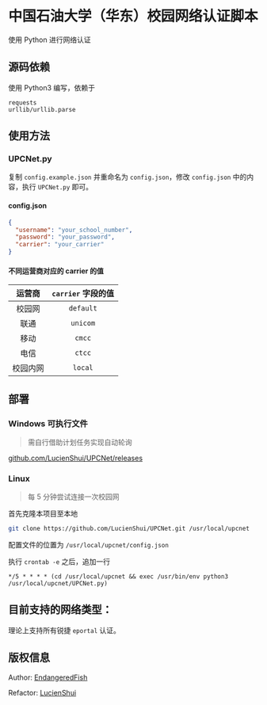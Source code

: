 # 中国石油大学（华东）校园网络认证脚本

使用 Python 进行网络认证

## 源码依赖

使用 Python3 编写，依赖于

```
requests
urllib/urllib.parse
```

## 使用方法

### UPCNet.py

复制 `config.example.json` 并重命名为 `config.json`，修改 `config.json` 中的内容，执行 `UPCNet.py` 即可。 

#### config.json

```json
{
  "username": "your_school_number",
  "password": "your_password",
  "carrier": "your_carrier"
}
```

#### 不同运营商对应的 carrier 的值

| 运营商 | `carrier` 字段的值 |
| :---: | :---: |
| 校园网 | `default` |
| 联通 | `unicom` |
| 移动 | `cmcc` |
| 电信 | `ctcc` |
| 校园内网 | `local` |

## 部署

### Windows 可执行文件

> 需自行借助计划任务实现自动轮询

[github.com/LucienShui/UPCNet/releases](https://github.com/LucienShui/UPCNet/releases)

### Linux

> 每 5 分钟尝试连接一次校园网

首先克隆本项目至本地

```bash
git clone https://github.com/LucienShui/UPCNet.git /usr/local/upcnet
```

配置文件的位置为 `/usr/local/upcnet/config.json`

执行 `crontab -e` 之后，追加一行
 
```plain
*/5 * * * * (cd /usr/local/upcnet && exec /usr/bin/env python3 /usr/local/upcnet/UPCNet.py)
```

## 目前支持的网络类型：

理论上支持所有锐捷 `eportal` 认证。

## 版权信息

Author: [EndangeredFish](https://github.com/EndangeredF1sh)

Refactor: [LucienShui](https://github.com/LucienShui)
